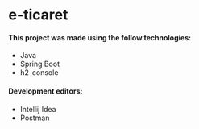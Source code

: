 # e-ticaret

#### This project was made using the follow technologies:
-  Java
-  Spring Boot
-  h2-console

#### Development editors:
-  Intellij Idea
-  Postman

